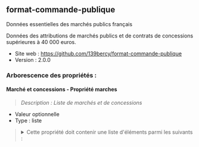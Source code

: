 <MenuSchema />

## format-commande-publique

Données essentielles des marchés publics français

Données des attributions de marchés publics et de contrats de concessions supérieures à 40 000 euros.

- Site web : https://github.com/139bercy/format-commande-publique
- Version : 2.0.0

### Arborescence des propriétés :

#### Marché et concessions - Propriété marches
> *Description : Liste de marchés et de concessions*<br>
- Valeur optionnelle
- Type : liste

<blockquote>
<details>

<summary>Cette propriété doit contenir une liste d'éléments parmi les suivants :</summary>

#### Format réglementaire de publication des données essentielles des marchés publics français - Propriété marche
- Valeur optionnelle
- Type : dictionnaire (clés-valeurs)

<blockquote>
<details>

<summary>Cet objet doit contenir les champs suivants :</summary>

#### Identifiant de marché - Propriété id
> *Description : L'identifiant de marché est un numéro d'ordre interne propre à l'acheteur public (1 à 16 caractères). Les caractères spéciaux suivants sont à éviter autant que possible : &, ", \, <, espace, virgule, point virgule.*<br>
- Valeur obligatoire
- Type : chaîne de caractères

#### Type d'objet (marché, contrat de concession) - Propriété _type
- Valeur optionnelle
- Type : chaîne de caractères
- Motif : `^Marché$`

#### Propriété acheteur
- Type : dictionnaire (clés-valeurs)

<blockquote>
<details>

<summary>Cet objet doit contenir les champs suivants :</summary>

#### Identifiant SIRET de l'acheteur - Propriété id
> *Description : http://xml.insee.fr/schema/siret.html#SIRET_stype*<br>
- Valeur obligatoire
- Type : chaîne de caractères
- Motif : `^[0-9]{14}$`

</details>
</blockquote>

#### Nature du marché - Propriété nature
> *Description : La nature du marché.*<br>
- Valeur obligatoire
- Type : chaîne de caractères
- Valeurs autorisées :
   - Marché
   - Marché de partenariat
   - Marché de défense ou de sécurité

#### Objet du marché - Propriété objet
> *Description : Description synthétique de l'objet du marché ou du lot.*<br>
- Valeur obligatoire
- Type : chaîne de caractères

#### Code CPV - Propriété codeCPV
> *Description : Nomenclature européenne permettant d'identifier les catégories de biens et de service faisant l'objet du marché (http://simap.ted.europa.eu/web/simap/cpv). Exemple: 45112500 (même si toléré, il préférable d'omettre le caractère de contrôle (-9))*<br>
- Valeur obligatoire
- Type : chaîne de caractères
- Motif : `^[0-9]{8}(-[0-9])?$`

#### Technique d'achat - Propriété technique
> *Description : La ou les techniques d'achat utilisées par l'acheteur*<br>
- Valeur obligatoire
- Type : liste
- Valeurs autorisées :
   - Accord-cadre
   - Concours
   - Système de qualification
   - Système d’acquisition dynamique
   - Catalogue électronique
   - Enchère électronique

#### Modalité d'exécution - Propriété modaliteExecution
> *Description : La ou les modalités d'exécution du marché public. Mixte = bon de commande et marché subséquent.*<br>
- Valeur obligatoire
- Type : liste
- Valeurs autorisées :
   - Marché à tranches
   - Bon de commande
   - Marché subséquent
   - Mixte

#### Identifiant de l'accord-cadre - Propriété idAccordCadre
> *Description : Pour un marché subséquent, le numéro d’identification de marché public relevant de la technique d’achat accord-cadre. Exemples : 1234 ou C123_456-98777nz*<br>
- Valeur obligatoire

#### Marché innovant - Propriété marcheInnovant
> *Description : Marché public comportant des travaux, services ou fournitures innovants*<br>
- Valeur obligatoire
- Type : booléen

#### CCAG de référence - Propriété ccag
> *Description : Cahiers des clauses administratives générales de référence du marché public*<br>
- Valeur obligatoire
- Type : chaîne de caractères ou `null`
- Valeurs autorisées :
   - Travaux
   - Maîtrise d'œuvre
   - Fournitures courantes et services
   - Marchés industriels
   - Prestations intellectuelles
   - Techniques de l’information et de la communication
   - `null`

#### Nombre d'offres reçues - Propriété offresRecues
> *Description : Nombre d'offres reçues par l'acheteur de la part des soumissionnaires. Comprend aussi les offres irrégulières, inacceptables, inappropriées et anormalement basses.*<br>
- Valeur obligatoire
- Type : nombre entier

#### Attribution d'une avance - Propriété attributionAvance
> *Description : Une avance a été attribuée au titulaire principal du marché public*<br>
- Valeur obligatoire
- Type : booléen

#### Taux de l'avance - Propriété tauxAvance
> *Description : Taux de l'avance attribuée au titulaire principal du marché public par rapport au montant du marché (O.1 = 10 % du montant du marché). En fonction de la valeur de attributionAvance, une valeur égale à 0 signifie soit qu'aucune avance n'a été accordée (si attributionAvance=false), soit que le taux de l'avance n'est pas connu (si attributionAvance=true).*<br>
- Valeur optionnelle
- Type : nombre

#### Type de groupement d'opérateurs - Propriété typeGroupementOperateurs
> *Description : Le type de groupement d’entreprises ou d’opérateurs économiques*<br>
- Valeur obligatoire
- Type : chaîne de caractères ou `null`
- Valeurs autorisées :
   - Conjoint
   - Solidaire
   - `null`

#### Sous-traitance déclarée - Propriété sousTraitanceDeclaree
> *Description : Au moment de la notification du marché, les titulaires du marché ont déclaré s'appuyer sur un ou plusieurs sous-traitants pour ce marché public.*<br>
- Valeur obligatoire
- Type : booléen

#### Actes spéciaux de sous-traitance - Propriété actesSousTraitance
> *Description : Les actes spéciaux de sous-traitance ayant été notifiés par l'acheteur.*<br>
- Valeur obligatoire
- Type : liste

<blockquote>
<details>

<summary>Cette propriété doit contenir une liste d'éléments parmi les suivants :</summary>

#### Acte spécial de sous-traitance - Propriété ActeSousTraitance
- Valeur optionnelle
- Type : dictionnaire (clés-valeurs)

<blockquote>
<details>

<summary>Cet objet doit contenir les champs suivants :</summary>

#### Numéro d'identification de l'acte spécial de sous-traitance - Propriété id
> *Description : Numéro permettant d'identifier l'acte spécial de sous-traitance. Il doit être unique au sein d'un marché public et former une séquence croissante correspondant à l'ordre des notifications.*<br>
- Valeur obligatoire
- Type : nombre entier

#### Sous-traitant - Propriété sousTraitant
> *Description : Sous-traitant d'un acte spécial de sous-traitance*<br>
- Valeur obligatoire
- Type : dictionnaire (clés-valeurs)

<blockquote>
<details>

<summary>Cet objet doit contenir les champs suivants :</summary>

#### Type d'identifiant du sous-traitant - Propriété typeIdentifiant
> *Description : Le type d'identifiant utilisé pour identifier le sous-traitant du marché.*<br>
- Valeur obligatoire
- Type : chaîne de caractères
- Valeurs autorisées :
   - SIRET
   - TVA
   - TAHITI
   - RIDET
   - FRWF
   - IREP
   - UE
   - HORS-UE

#### Identifiant du sous-traitant - Propriété id
> *Description : Types d'identifiants possibles (favoriser le SIRET) : SIRET, TVA, TAHITI, RIDET, FRWF, IREP, UE, HORS-UE.*<br>
- Valeur obligatoire
- Type : chaîne de caractères

</details>
</blockquote>

#### Durée de l'acte spécial de sous-traitance - Propriété dureeMois
> *Description : La durée de l'acte spécial de sous-traitance, en mois, telle que définie au moment de sa notification. Si une fois les données initiales de l'acte spécial publiées une modification de sa durée intervient, elle doit être retranscrite via un objet enfant de modificationsActesSousTraitance et la propriété dureeMois initiale ne doit pas être modifiée.*<br>
- Valeur obligatoire
- Type : nombre entier

#### Date de notification de l'acte spécial de sous-traitance - Propriété dateNotification
> *Description : Date à laquelle l'acte spéciale de sous-traitance a été notifié au sous-traitant, au format AAAA-MM-JJ.*<br>
- Valeur obligatoire
- Type : chaîne de caractères
- Motif : `\d{4}-\d{2}-\d{2}`

#### Date de la publication des données de l'acte spécial de sous-traitance - Propriété datePublicationDonnees
> *Description : Date à laquelle les données essentielles de l'acte de sous-traitance ont été publiées sur data.gouv.fr, au format AAAA-MM-JJ.*<br>
- Valeur obligatoire
- Type : chaîne de caractères
- Motif : `\d{4}-\d{2}-\d{2}`

#### Montant HT de l'acte spécial de sous-traitance - Propriété montant
> *Description : Le montant HT de l'acte spécial de sous-traitance ou montant estimé maximum attribué, tel que définie au moment de sa notification. Si une fois les données initiales de l'acte spécial publiées une modification de son montant intervient, elle doit être retranscrite via un objet enfant de modificationsActesSousTraitance et la propriété montant initiale ne doit pas être modifiée.*<br>
- Valeur obligatoire
- Type : nombre

#### Modalités de variation du prix de l'acte spécial de sous-traitance - Propriété variationPrix
- Valeur obligatoire
- Type : chaîne de caractères
- Valeurs autorisées :
   - Ferme
   - Actualisable
   - Révisable

</details>
</blockquote>

</details>
</blockquote>

#### Procédure de passation du marché - Propriété procedure
> *Description : La procédure de passation de marché utilisée par l'acheteur*<br>
- Valeur obligatoire
- Valeurs autorisées :
   - Procédure adaptée
   - Appel d'offres ouvert
   - Appel d'offres restreint
   - Marché passé sans publicité ni mise en concurrence préalable
   - Dialogue compétitif
   - Procédure avec négociation

#### Lieu d'exécution principal du marché - Propriété lieuExecution
> *Description : Commune, canton, arrondissement, département, région ou pays d'exécution du marché.*<br>
- Valeur obligatoire
- Type : dictionnaire (clés-valeurs)

<blockquote>
<details>

<summary>Cet objet doit contenir les champs suivants :</summary>

#### Code du lieu d'exécution - Propriété code
> *Description : Code du lieu d'exécution (code postal, commune, canton, arrondissement, département, région, pays). Les codes INSEE sont à privilégier aux dépens du code postal. Exemple : 2B002*<br>
- Valeur obligatoire
- Type : chaîne de caractères

#### Type de code du lieu d'exécution - Propriété typeCode
> *Description : Le type de code utilisé pour désigner le lieu d'exécution. Hormis le « Code postal », les codes sont des codes géographiques gérés par l'INSEE (http://www.insee.fr/fr/methodes/nomenclatures/cog/default.asp)*<br>
- Valeur obligatoire
- Type : chaîne de caractères
- Valeurs autorisées :
   - Code postal
   - Code commune
   - Code arrondissement
   - Code canton
   - Code département
   - Code région
   - Code pays

</details>
</blockquote>

#### Durée initiale du marché - Propriété dureeMois
> *Description : La durée du marché, en mois, telle que définie au moment de la publication des données. Si une fois les données initiales du marché publiées une modification de la durée du marché intervient, elle doit être retranscrite via un objet enfant de Modifications et la propriété Duree initiale ne doit pas être modifiée. La durée initale du marché comprend la durée des tranches et reconductions potentielles.*<br>
- Valeur obligatoire
- Type : nombre entier

#### Date de la notification du marché - Propriété dateNotification
> *Description : Date à laquelle le marché a été notifié au(x) titulaire(s), au format AAAA-MM-JJ.*<br>
- Valeur obligatoire
- Type : chaîne de caractères
- Motif : `\d{4}-\d{2}-\d{2}`

#### Date de la publication des données essentielles du marché - Propriété datePublicationDonnees
> *Description : Date à laquelle les données essentielles du marché décrit ont été publiées sur data.gouv.fr pour la première fois. Cette date n'est donc pas mise à jour en cas de modification du marché.*<br>
- Valeur obligatoire
- Type : chaîne de caractères
- Motif : `\d{4}-\d{2}-\d{2}`

#### Montant forfaitaire ou estimé maximum HT - Propriété montant
- Valeur obligatoire
- Type : nombre

#### Type de prix - Propriété typePrix
> *Description : Ferme : le prix est fixé pour toute la durée marché. Actualisable : le prix peut évoluer périodiquement selon des conditions prévues dans le contrat initial (ex : variation d'indice). Révisable : l'acheteur et le titulaire peuvent s'entendre sur une modification du prix après la signature du marché.). Provisoire : le prix n'est pas définitif.*<br>
- Valeur obligatoire
- Type : liste
- Valeurs autorisées :
   - Définitif ferme
   - Définitif actualisable
   - Définitif révisable
   - Provisoire

#### Forme du prix - Propriété formePrix
- Valeur obligatoire
- Type : chaîne de caractères
- Valeurs autorisées :
   - Unitaire
   - Forfaitaire
   - Mixte

#### Part des produits provenant de l'Union européenne - Propriété origineUE
> *Description : Pour les marchés de fournitures de denrées alimentaires, de véhicules, de produits de santé et d’habillement, selon la liste annexée à l'arrêté, la part des produits issus de l’Union européenne avec laquelle le marché sera exécuté. 0.2 = 20 % de la part des produits provient de l'Union européenne. Cette valeur ne peut pas être inférieure à la valeur d'origineFrance. Si le marché n'est pas concerné, saisir null.*<br>
- Valeur obligatoire
- Type : nombre ou `null`

#### Part des produits français - Propriété origineFrance
> *Description : Pour les marchés de fournitures de denrées alimentaires, de véhicules, de produits de santé et d’habillement, selon la liste annexée à l'arrêté, la part des produits français avec laquelle le marché sera exécuté. 0.2 = 20 % de la part des produits sont français. Cette valeur ne peut pas être supérieure à la valeur d'origineUE. Si le marché n'est pas concerné, saisir null.*<br>
- Valeur obligatoire
- Type : nombre ou `null`

#### Titulaires du marché - Propriété titulaires
> *Description : Les opérateurs économiques titulaires du marché*<br>
- Valeur obligatoire
- Type : liste

<blockquote>
<details>

<summary>Cette propriété doit contenir une liste d'éléments parmi les suivants :</summary>

#### Titulaire - Propriété Titulaire
- Valeur optionnelle
- Type : dictionnaire (clés-valeurs)

<blockquote>
<details>

<summary>Cet objet doit contenir les champs suivants :</summary>

#### Type d'identifiant du titulaire - Propriété typeIdentifiant
> *Description : Le type d'identifiant utilisé pour identifier le titulaire du marché.*<br>
- Valeur obligatoire
- Type : chaîne de caractères
- Valeurs autorisées :
   - SIRET
   - TVA
   - TAHITI
   - RIDET
   - FRWF
   - IREP
   - UE
   - HORS-UE

#### Identifiant du titulaire - Propriété id
> *Description : Types d'identifiants possibles (favoriser le SIRET) : SIRET, TVA, TAHITI, RIDET, FRWF, IREP, UE, HORS-UE.*<br>
- Valeur obligatoire
- Type : chaîne de caractères

</details>
</blockquote>

</details>
</blockquote>

#### Considérations sociales - Propriété considerationsSociales
> *Description : Les considérations sociales du marché public*<br>
- Valeur obligatoire
- Type : liste
- Valeurs autorisées :
   - Critère social
   - Clause sociale
   - Marché réservé

#### Considérations environnementales - Propriété considerationsEnvironnementales
> *Description : Les considérations environnementales du marché public*<br>
- Valeur obligatoire
- Type : liste
- Valeurs autorisées :
   - Critère environnemental
   - Clause environnementale

#### Modifications des actes spéciaux de sous-traitance - Propriété modificationsActesSousTraitance
> *Description : Une fois les données essentielles d'un acte spécial de sous-traitance publiées dans actesSousTraitance, aucune modification des données n'est possible, si ce n'est par l'ajout d'objets dans modificationsActesSousTraitance.*<br>
- Valeur obligatoire
- Type : liste

<blockquote>
<details>

<summary>Cette propriété doit contenir une liste d'éléments parmi les suivants :</summary>

#### Modification d'un acte spécial de sous-traitance - Propriété ModificationActeSousTraitance
- Valeur optionnelle
- Type : dictionnaire (clés-valeurs)

<blockquote>
<details>

<summary>Cet objet doit contenir les champs suivants :</summary>

#### Numéro d'identification de l'acte spécial de sous-traitance - Propriété id
> *Description : Numéro permettant d'identifier l'acte spécial de sous-traitance à modifier.*<br>
- Valeur obligatoire
- Type : nombre entier

#### Durée de l'acte spécial de sous-traitance - Propriété dureeMois
> *Description : La nouvelle durée de l'acte spécial de sous-traitance, en mois.*<br>
- Valeur obligatoire
- Type : nombre entier

#### Date de notification de la modification de l'acte spécial de sous-traitance - Propriété dateNotificationModificationActeSousTraitance
> *Description : Date à laquelle la modification de l'acte spécial de sous-traitance a été notifiée au sous-traitant, au format AAAA-MM-JJ.*<br>
- Valeur obligatoire
- Type : chaîne de caractères
- Motif : `\d{4}-\d{2}-\d{2}`

#### Nouveau montant HT de l'acte spécial de sous-traitance ou montant estimé maximum attribué - Propriété montant
> *Description : Le nouveau montant HT de la sous-traitance*<br>
- Valeur obligatoire
- Type : nombre

#### Date de la publication des données de la modification de l'acte spécial de sous-traitance - Propriété datePublicationDonneesModificationActeSousTraitance
> *Description : Date à laquelle les données essentielles sont republiées suite à la modification, au format AAAA-MM-JJ.*<br>
- Valeur obligatoire
- Type : chaîne de caractères
- Motif : `\d{4}-\d{2}-\d{2}`

</details>
</blockquote>

</details>
</blockquote>

#### Modifications des données du marché après leur publication initiale - Propriété modifications
> *Description : Une fois les données essentielles du marché publiées, aucune modification des données n'est possible, si ce n'est l'ajout d'objets dans Modifications.*<br>
- Valeur obligatoire
- Type : liste

<blockquote>
<details>

<summary>Cette propriété doit contenir une liste d'éléments parmi les suivants :</summary>

#### Modification - Propriété Modification
> *Description : Une modification du marché ayant lieu après la publication des données essentielles du marché.*<br>
- Valeur optionnelle
- Type : dictionnaire (clés-valeurs)

<blockquote>
<details>

<summary>Cet objet doit contenir les champs suivants :</summary>

#### Numéro d'identification de la modification - Propriété id
> *Description : Numéro permettant d'identifier la modification. Il doit être unique au sein d'un marché public et former une séquence croissante correspondant à l'ordre de notification des modifications.*<br>
- Valeur obligatoire
- Type : nombre entier

#### Date de la notification de la modification - Propriété dateNotificationModification
> *Description : Date à laquelle la modification du marché public a été notifiée au titulaire.*<br>
- Valeur obligatoire
- Type : chaîne de caractères
- Motif : `\d{4}-\d{2}-\d{2}`

#### Date de la republication des données incluant la modification - Propriété datePublicationDonneesModification
> *Description : Date à laquelle les données essentielles sont republiées suite à la modification, au format AAAA-MM-JJ.*<br>
- Valeur obligatoire
- Type : chaîne de caractères
- Motif : `\d{4}-\d{2}-\d{2}`

#### Nouvelle durée, en mois - Propriété dureeMois
- Valeur obligatoire
- Type : nombre entier

#### Nouveau montant - Propriété montant
- Valeur obligatoire
- Type : nombre

#### Liste des titulaires après la modification - Propriété titulaires
- Valeur obligatoire
- Type : liste

<blockquote>
<details>

<summary>Cette propriété doit contenir une liste d'éléments parmi les suivants :</summary>

#### Titulaire - Propriété Titulaire
- Valeur optionnelle
- Type : dictionnaire (clés-valeurs)

<blockquote>
<details>

<summary>Cet objet doit contenir les champs suivants :</summary>

#### Type d'identifiant du titulaire - Propriété typeIdentifiant
> *Description : Le type d'identifiant utilisé pour identifier le titulaire du marché.*<br>
- Valeur obligatoire
- Type : chaîne de caractères
- Valeurs autorisées :
   - SIRET
   - TVA
   - TAHITI
   - RIDET
   - FRWF
   - IREP
   - UE
   - HORS-UE

#### Identifiant du titulaire - Propriété id
> *Description : Types d'identifiants possibles (favoriser le SIRET) : SIRET, TVA, TAHITI, RIDET, FRWF, IREP, UE, HORS-UE.*<br>
- Valeur obligatoire
- Type : chaîne de caractères

</details>
</blockquote>

</details>
</blockquote>

</details>
</blockquote>

</details>
</blockquote>

</details>
</blockquote>

#### Format réglementaire de publication des données essentielles des contrats de concession français - Propriété contrat-concession
- Valeur optionnelle
- Type : dictionnaire (clés-valeurs)

<blockquote>
<details>

<summary>Cet objet doit contenir les champs suivants :</summary>

#### Identifiant de contrat de concession - Propriété id
> *Description : L'identifiant de contrat de concession est un numéro d'ordre interne propre à l'acheteur public (1 à 16 caractères). Les caractères spéciaux suivants sont à éviter autant que possible : &, ", \, <, espace, virgule, point virgule.*<br>
- Valeur obligatoire
- Type : chaîne de caractères

#### Autorité concédante - Propriété autoriteConcedante
> *Description : L'autorité concédante qui signe le contrat de concession.*<br>
- Valeur obligatoire
- Type : dictionnaire (clés-valeurs)

<blockquote>
<details>

<summary>Cet objet doit contenir les champs suivants :</summary>

#### Identifiant SIRET de l'autorité concédante - Propriété id
> *Description : http://xml.insee.fr/schema/siret.html#SIRET_stype*<br>
- Valeur obligatoire
- Type : chaîne de caractères
- Motif : `^[0-9]{14}$`

</details>
</blockquote>

#### Nature du marché - Propriété nature
> *Description : La nature du marché.*<br>
- Valeur obligatoire
- Type : chaîne de caractères
- Valeurs autorisées :
   - Concession de travaux
   - Concession de service
   - Concession de service public
   - Délégation de service public

#### Objet du contrat de concession - Propriété objet
> *Description : Description synthétique de l'objet du contrat de concession.*<br>
- Valeur obligatoire
- Type : chaîne de caractères

#### Procédure de passation utilisée - Propriété procedure
> *Description : La procédure de passation de marché utilisée par l'autorité concédante*<br>
- Valeur obligatoire
- Valeurs autorisées :
   - Procédure négociée ouverte
   - Procédure non négociée ouverte
   - Procédure négociée restreinte
   - Procédure non négociée restreinte

#### Durée du contrat de concession - Propriété dureeMois
> *Description : La durée du contrat de concession, en mois.*<br>
- Valeur obligatoire
- Type : nombre entier

#### Date de la signature du marché - Propriété dateSignature
> *Description : Date à laquelle le contrat de concession a été signé par l'autorité concédante, au format AAAA-MM-JJ.*<br>
- Valeur obligatoire
- Type : chaîne de caractères
- Motif : `\d{4}-\d{2}-\d{2}`

#### Date de la publication des données essentielles du contrat de concession - Propriété datePublicationDonnees
> *Description : Date à laquelle les données essentielles du contrat de concession ont été publiées par l'acheteur sur data.gouv.fr, au format AAAA-MM-JJ.*<br>
- Valeur obligatoire
- Type : chaîne de caractères
- Motif : `\d{4}-\d{2}-\d{2}`

#### Date du début de l'exécution du contrat de concession - Propriété dateDebutExecution
> *Description : Date à laquelle a commencé l'exécution du contrat de concession, au format AAAA-MM-JJ.*<br>
- Valeur obligatoire
- Type : chaîne de caractères
- Motif : `\d{4}-\d{2}-\d{2}`

#### Valeur globale attribuée - Propriété valeurGlobale
- Valeur obligatoire
- Type : nombre

#### Montant de la subvention publique ou de tout autre avantage financier - Propriété montantSubventionPublique
> *Description : Si aucune avantage financier n'est octroyée, indiquer 0.*<br>
- Valeur obligatoire
- Type : nombre

#### Données d'exécution - Propriété donneesExecution
> *Description : Les données d'exécution du contrat de concession à une date donnée. Tous les ans, l'autorité concédante publie les données d'exécution, jusqu'à la fin du contrat de concession. Ces données ne sont inclues qu'à partir de la première année, pas lors de la publication initiale des données qui fait suite à la notification.*<br>
- Valeur obligatoire
- Type : liste

<blockquote>
<details>

<summary>Cette propriété doit contenir une liste d'éléments parmi les suivants :</summary>

#### Données d'éxecution - Propriété DonneesExecution
- Valeur optionnelle
- Type : dictionnaire (clés-valeurs)

<blockquote>
<details>

<summary>Cet objet doit contenir les champs suivants :</summary>

#### Date de publication des données d'exécution - Propriété datePublicationDonneesExecution
- Valeur obligatoire
- Type : chaîne de caractères
- Motif : `\d{4}-\d{2}-\d{2}`

#### Dépenses d'investissement - Propriété depensesInvestissement
- Valeur obligatoire
- Type : nombre

#### Tarifs - Propriété tarifs
> *Description : Les principaux tarifs à la charge des usagers*<br>
- Valeur obligatoire
- Type : liste

<blockquote>
<details>

<summary>Cette propriété doit contenir une liste d'éléments parmi les suivants :</summary>

#### Tarif à la charge des usagers - Propriété Tarif
- Valeur optionnelle
- Type : dictionnaire (clés-valeurs)

<blockquote>
<details>

<summary>Cet objet doit contenir les champs suivants :</summary>

#### Intitulé du tarif - Propriété intituleTarif
- Valeur obligatoire
- Type : chaîne de caractères

#### Tarif - Propriété tarif
- Valeur obligatoire
- Type : nombre

</details>
</blockquote>

</details>
</blockquote>

</details>
</blockquote>

</details>
</blockquote>

#### Concessionnaires - Propriété concessionnaires
> *Description : Les opérateurs économiques auxquels a été attribué le contrat de concession*<br>
- Valeur obligatoire
- Type : liste

<blockquote>
<details>

<summary>Cette propriété doit contenir une liste d'éléments parmi les suivants :</summary>

#### Concessionnaire - Propriété Concessionnaire
- Valeur optionnelle
- Type : dictionnaire (clés-valeurs)

<blockquote>
<details>

<summary>Cet objet doit contenir les champs suivants :</summary>

#### Type d'identifiant du concessionnaire - Propriété typeIdentifiant
> *Description : Le type d'identifiant utilisé pour identifier le concessionnaire.*<br>
- Valeur obligatoire
- Type : chaîne de caractères
- Valeurs autorisées :
   - SIRET
   - TVA
   - TAHITI
   - RIDET
   - FRWF
   - IREP
   - UE
   - HORS-UE

#### Identifiant du concessionnaire - Propriété id
> *Description : Types d'identifiants possibles (favoriser le SIRET) : SIRET, TVA, TAHITI, RIDET, FRWF, IREP, UE, HORS-UE.*<br>
- Valeur obligatoire
- Type : chaîne de caractères

</details>
</blockquote>

</details>
</blockquote>

#### Considérations sociales - Propriété considerationsSociales
> *Description : Les considérations sociales qui s'appliquent à ce contrat de concession.*<br>
- Valeur obligatoire
- Type : liste
- Valeurs autorisées :
   - Clause sociale
   - Critère social
   - Concession réservée

#### Considérations environnementales - Propriété considerationsEnvironnementales
> *Description : Les considérations environnementales qui s'appliquent à ce contrat de concession.*<br>
- Valeur obligatoire
- Type : liste
- Valeurs autorisées :
   - Clause environnementale
   - Critère environnemental

#### Modifications des données du contrat de concession après leur publication initiale - Propriété modifications
> *Description : Une fois les données essentielles du contrat de concession publiées, aucune modification des données n'est possible, si ce n'est l'ajout d'objets dans Modifications.*<br>
- Valeur obligatoire
- Type : liste

<blockquote>
<details>

<summary>Cette propriété doit contenir une liste d'éléments parmi les suivants :</summary>

#### Modification - Propriété Modification
> *Description : Une modification du contrat de concession ayant lieu après la publication initiale des données essentielles.*<br>
- Valeur optionnelle
- Type : dictionnaire (clés-valeurs)

<blockquote>
<details>

<summary>Cet objet doit contenir les champs suivants :</summary>

#### Numéro d'identification de la modification - Propriété id
> *Description : Ce numéro permet d'identifier une modification de manière unique au sein d'un marché public. Les numéros d'identification de modification doivent être attribués de manière séquentielle de façon à pouvoir trier les modifications par ordre chronologique croissant.*<br>
- Valeur obligatoire
- Type : nombre entier

#### Date de la signature de la modification - Propriété dateSignatureModification
> *Description : Date à laquelle la modification du contrat de concession a été signée par l'autorité concédante.*<br>
- Valeur obligatoire
- Type : chaîne de caractères
- Motif : `\d{4}-\d{2}-\d{2}`

#### Date de la republication des données incluant la modification - Propriété datePublicationDonneesModification
> *Description : Date à laquelle les données essentielles sont republiées suite à la modification, au format AAAA-MM-JJ.*<br>
- Valeur obligatoire
- Type : chaîne de caractères
- Motif : `\d{4}-\d{2}-\d{2}`

#### Nouvelle durée en mois. - Propriété dureeMois
- Valeur obligatoire
- Type : nombre entier

#### Nouvelle valeur globale - Propriété valeurGlobale
- Valeur obligatoire
- Type : nombre

</details>
</blockquote>

</details>
</blockquote>

</details>
</blockquote>

</details>
</blockquote>

